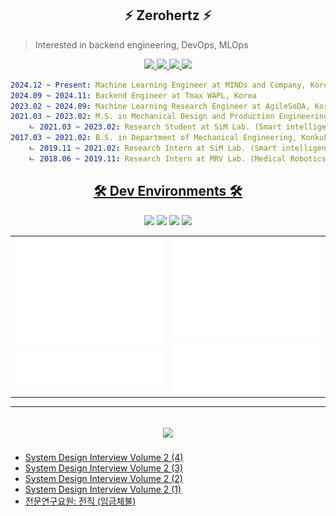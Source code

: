 <h2 align="center">
    ⚡ Zerohertz ⚡
</h2>

> Interested in backend engineering, DevOps, MLOps

<p align="center">
    <a href="https://zerohertz.github.io/about/">
        <img src="https://img.shields.io/badge/About Me-800A0A?style=for-the-badge&logo=ReadMe&logoColor=white"/>
    </a>
    <a href="https://scholar.google.com/citations?user=TxiJyc0AAAAJ">
        <img src="https://img.shields.io/badge/Google Scholar-4285F4?style=for-the-badge&logo=googlescholar&logoColor=white"/>
    </a>
    <a href="mailto:ohg3417@gmail.com">
        <img src="https://img.shields.io/badge/Gmail-EA4335?style=for-the-badge&logo=Gmail&logoColor=white"/>
    </a>
    <img src="https://img.shields.io/endpoint.svg?url=https://api.zerohertz.xyz/v1/shields/jmy"/>
</p>

```yaml
2024.12 ~ Present: Machine Learning Engineer at MINDs and Company, Korea
2024.09 ~ 2024.11: Backend Engineer at Tmax WAPL, Korea
2023.02 ~ 2024.09: Machine Learning Research Engineer at AgileSoDA, Korea
2021.03 ~ 2023.02: M.S. in Mechanical Design and Production Engineering, Konkuk University, Korea
    ㄴ 2021.03 ~ 2023.02: Research Student at SiM Lab. (Smart intelligent Manufacturing system Laboratory)
2017.03 ~ 2021.02: B.S. in Department of Mechanical Engineering, Konkuk University, Korea
    ㄴ 2019.11 ~ 2021.02: Research Intern at SiM Lab. (Smart intelligent Manufacturing system Laboratory)
    ㄴ 2018.06 ~ 2019.11: Research Intern at MRV Lab. (Medical Robotics and Virtual Reality Laboratory)
```

<h2 align="center">
    <a href="https://github.com/stars/Zerohertz/lists/00-dev-environments">
        🛠️ Dev Environments 🛠️
    </a>
</h2>

<div align="center">
<a href="https://github.com/Zerohertz/dotfiles/blob/main/macos"><img src="https://img.shields.io/badge/MacOS-000?style=for-the-badge&logo=apple" /></a>
<a href="https://github.com/Zerohertz/dotfiles/blob/main/.config/kitty/kitty.conf"><img src="https://img.shields.io/badge/Kitty-000?style=for-the-badge&logo=gnometerminal" /></a>
<a href="https://github.com/Zerohertz/dotfiles/blob/main/.zshrc"><img src="https://img.shields.io/badge/Zsh-000?style=for-the-badge&logo=zsh" /></a>
<a href="https://github.com/Zerohertz/nvim"><img src="https://img.shields.io/badge/Neovim-000?style=for-the-badge&logo=neovim" /></a>
</div>

<div align="center">
  <table>
    <tr>
      <td width="50%" valign="top">
        <img src="metrics/metrics.base.svg" alt="base" width="100%"/>
        <img src="metrics/metrics.plugin.habits.facts.svg" alt="habits" width="100%"/>
      </td>
      <td width="50%" valign="top">
        <img src="metrics/metrics.plugin.isocalendar.fullyear.svg" alt="isocalendar" width="100%"/>
        <img src="metrics/metrics.plugin.languages.details.svg" alt="languages" width="100%"/>
        <!-- <img src="metrics/metrics.plugin.notable.indepth.svg" alt="notable" width="100%"/> -->
        <!-- <img src="metrics/metrics.plugin.achievements.compact.svg" alt="achievements" width="100%"/> -->
      </td>
    </tr>
  </table>
</div>

<!--
<p align="center">
  <img src="https://hits.seeyoufarm.com/api/count/incr/badge.svg?url=https%3A%2F%2Fgithub.com%2FZerohertz&count_bg=%23800a0a&title_bg=%23f00a0a&icon=&icon_color=%23E7E7E7&title=hits&edge_flat=false"/>
</p>
-->

---

<h2 align="center">
    <a href="https://zerohertz.github.io/">
        <img src="https://img.shields.io/badge/Zerohertz's%20Blog-800a0a?style=for-the-badge&logo=github&logoColor=white"/>
    </a>
</h2>

<!-- BLOG-POST-LIST:START -->
- [System Design Interview Volume 2 &lpar;4&rpar;](https://zerohertz.github.io/system-design-interview-volume-2-4/)
- [System Design Interview Volume 2 &lpar;3&rpar;](https://zerohertz.github.io/system-design-interview-volume-2-3/)
- [System Design Interview Volume 2 &lpar;2&rpar;](https://zerohertz.github.io/system-design-interview-volume-2-2/)
- [System Design Interview Volume 2 &lpar;1&rpar;](https://zerohertz.github.io/system-design-interview-volume-2-1/)
- [전문연구요원: 전직 &lpar;임금체불&rpar;](https://zerohertz.github.io/technical-research-personnel-no-pay/)
<!-- BLOG-POST-LIST:END -->
